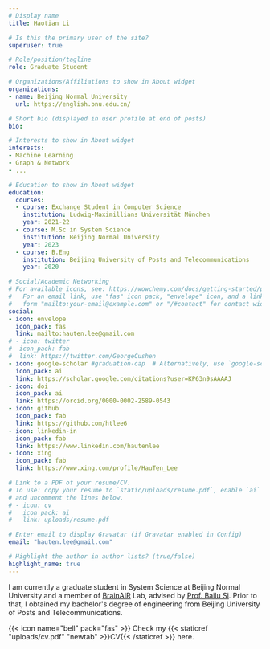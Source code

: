 ```yaml
---
# Display name
title: Haotian Li

# Is this the primary user of the site?
superuser: true

# Role/position/tagline
role: Graduate Student

# Organizations/Affiliations to show in About widget
organizations:
- name: Beijing Normal University
  url: https://english.bnu.edu.cn/

# Short bio (displayed in user profile at end of posts)
bio: 

# Interests to show in About widget
interests:
- Machine Learning
- Graph & Network
- ...

# Education to show in About widget
education:
  courses:
  - course: Exchange Student in Computer Science
    institution: Ludwig-Maximillians Universität München
    year: 2021-22
  - course: M.Sc in System Science
    institution: Beijing Normal University
    year: 2023 
  - course: B.Eng
    institution: Beijing University of Posts and Telecommunications
    year: 2020

# Social/Academic Networking
# For available icons, see: https://wowchemy.com/docs/getting-started/page-builder/#icons
#   For an email link, use "fas" icon pack, "envelope" icon, and a link in the
#   form "mailto:your-email@example.com" or "/#contact" for contact widget.
social:
- icon: envelope
  icon_pack: fas
  link: mailto:hauten.lee@gmail.com
# - icon: twitter
#  icon_pack: fab
#  link: https://twitter.com/GeorgeCushen
- icon: google-scholar #graduation-cap  # Alternatively, use `google-scholar` icon from `ai` icon pack
  icon_pack: ai
  link: https://scholar.google.com/citations?user=KP63n9sAAAAJ
- icon: doi
  icon_pack: ai
  link: https://orcid.org/0000-0002-2589-0543
- icon: github
  icon_pack: fab
  link: https://github.com/htlee6
- icon: linkedin-in
  icon_pack: fab
  link: https://www.linkedin.com/hautenlee
- icon: xing
  icon_pack: fab
  link: https://www.xing.com/profile/HauTen_Lee

# Link to a PDF of your resume/CV.
# To use: copy your resume to `static/uploads/resume.pdf`, enable `ai` icons in `params.toml`, 
# and uncomment the lines below.
# - icon: cv
#   icon_pack: ai
#   link: uploads/resume.pdf

# Enter email to display Gravatar (if Gravatar enabled in Config)
email: "hauten.lee@gmail.com"

# Highlight the author in author lists? (true/false)
highlight_name: true
---
```


I am currently a graduate student in System Science at Beijing Normal University and a member of [BrainAIR](http://www.brainair.cn) Lab, advised by [Prof. Bailu Si](https://sss.bnu.edu.cn/tabid/143/ArticleID/462/frtid/144/Default.aspx). Prior to that, I obtained my bachelor's degree of engineering from Beijing University of Posts and Telecommunications.

<!--My Asian name 李昊天, where 李(Lee) is my family name, and 昊(Hau) 天(Ten), two individual characters as a whole, is my given name, is sometimes interpreted as 'Haotian Li' as well.
FC Barcelona RULES! -->

{{< icon name="bell" pack="fas" >}} Check my {{< staticref "uploads/cv.pdf" "newtab" >}}CV{{< /staticref >}} here.

